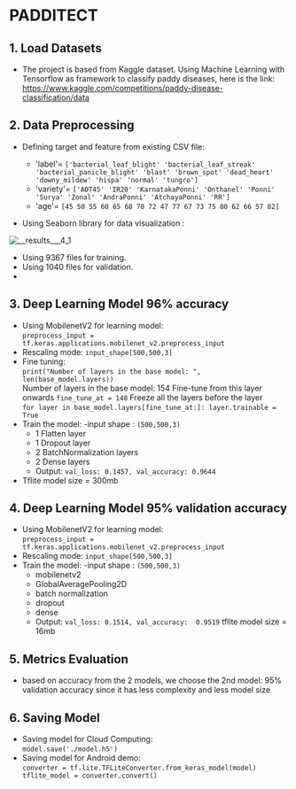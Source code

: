 # PADDITECT

## 1. Load Datasets
- The project is based from Kaggle dataset. Using Machine Learning with Tensorflow as framework to classify paddy diseases, here is the link: <br> https://www.kaggle.com/competitions/paddy-disease-classification/data

## 2. Data Preprocessing
- Defining target and feature from existing CSV file:
  - 'label'=
  `['bacterial_leaf_blight' 'bacterial_leaf_streak'
 'bacterial_panicle_blight' 'blast' 'brown_spot' 'dead_heart'
 'downy_mildew' 'hispa' 'normal' 'tungro']` <br>
  - 'variety'=
  `['ADT45' 'IR20' 'KarnatakaPonni' 'Onthanel' 'Ponni' 'Surya' 'Zonal'
 'AndraPonni' 'AtchayaPonni' 'RR']`  <br>
  - 'age'= 
  `[45 50 55 60 65 68 70 72 47 77 67 73 75 80 62 66 57 82]`<br>

- Using Seaborn library for data visualization :

![__results___4_1](https://user-images.githubusercontent.com/75768911/171794388-f817c342-2e38-4022-aa3b-d9fe198f3040.png)
- Using 9367 files for training.
- Using 1040 files for validation.
- 
## 3. Deep Learning Model 96% accuracy
- Using MobilenetV2 for learning model: <br>
`preprocess_input = tf.keras.applications.mobilenet_v2.preprocess_input`<br>
- Rescaling mode:
`input_shape[500,500,3]`
- Fine tuning:<br> 
`print("Number of layers in the base model: ", len(base_model.layers))` <br>
Number of layers in the base model:  154
Fine-tune from this layer onwards
`fine_tune_at = 148`
Freeze all the layers before the layer <br>
`for layer in base_model.layers[fine_tune_at:]:
    layer.trainable = True`
- Train the model:
  -input shape : `(500,500,3)`
  - 1 Flatten layer
  - 1 Dropout layer
  - 2 BatchNormalization layers
  - 2 Dense layers
  - Output: `val_loss: 0.1457, val_accuracy: 0.9644`
- Tflite model size = 300mb

## 4. Deep Learning Model 95% validation accuracy
- Using MobilenetV2 for learning model: <br>
`preprocess_input = tf.keras.applications.mobilenet_v2.preprocess_input`<br>
- Rescaling mode:
`input_shape[500,500,3]`
- Train the model:
  -input shape : `(500,500,3)`
  - mobilenetv2
  - GlobalAveragePooling2D
  - batch normalization
  - dropout
  - dense
  - Output: `val_loss: 0.1514, val_accuracy:  0.9519`
tflite model size = 16mb

## 5. Metrics Evaluation
- based on accuracy from the 2 models, we choose the 2nd model: 95% validation accuracy since it has less complexity and less model size

## 6. Saving Model
- Saving model for Cloud Computing: <br>
`model.save('./model.h5')`
- Saving model for Android demo: <br>
`converter = tf.lite.TFLiteConverter.from_keras_model(model)
tflite_model = converter.convert()`
